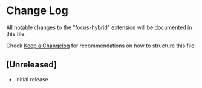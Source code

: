# Change Log

All notable changes to the "focus-hybrid" extension will be documented in this file.

Check [Keep a Changelog](http://keepachangelog.com/) for recommendations on how to structure this file.

## [Unreleased]

- Initial release
